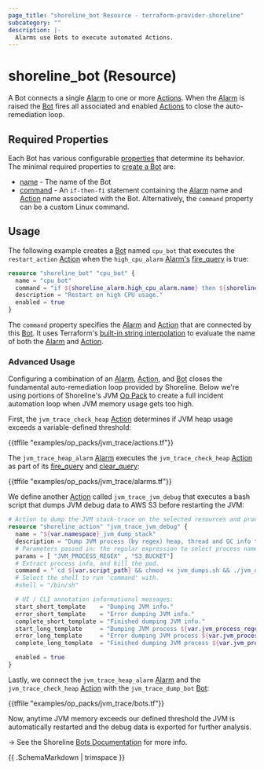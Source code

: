 ```yaml
---
page_title: "shoreline_bot Resource - terraform-provider-shoreline"
subcategory: ""
description: |-
  Alarms use Bots to execute automated Actions.
---
```


# shoreline_bot (Resource)

A Bot connects a single [Alarm](/t/alarm) to one or more [Actions](/t/action). When the [Alarm](/t/alarm) is raised the [Bot](/t/bot) fires all associated and enabled [Actions](/t/action) to close the auto-remediation loop.

## Required Properties

Each Bot has various configurable [properties](/bots/properties) that determine its behavior. The minimal required properties to [create a Bot](/bots#create-a-bot) are:

- [name](/bots/properties/name) - The name of the Bot
- [command](/bots/properties/command) - An `if-then-fi` statement containing the [Alarm](/t/alarm) name and [Action](/t/action) name associated with the Bot. Alternatively, the `command` property can be a custom Linux command.

## Usage

The following example creates a [Bot](/t/bot) named `cpu_bot` that executes the `restart_action` [Action](/t/action) when the `high_cpu_alarm` [Alarm's](/t/alarm) [fire_query](/alarms/properties#fire_query) is true:

```tf
resource "shoreline_bot" "cpu_bot" {
  name = "cpu_bot"
  command = "if ${shoreline_alarm.high_cpu_alarm.name} then ${shoreline_action.restart_action.name} fi"
  description = "Restart on high CPU usage."
  enabled = true
}
```

The `command` property specifies the [Alarm](/t/alarm) and [Action](/t/action) that are connected by this [Bot](/t/bot). It uses Terraform's [built-in string interpolation](https://www.terraform.io/docs/language/expressions/strings.html#interpolation) to evaluate the name of both the [Alarm](/t/alarm) and [Action](/t/action).

### Advanced Usage

Configuring a combination of an [Alarm](/t/alarm), [Action](/t/action), and [Bot](/t/bot) closes the fundamental auto-remediation loop provided by Shoreline.  Below we're using portions of Shoreline's JVM [Op Pack](/t/op/pack) to create a full incident automation loop when JVM memory usage gets too high.

First, the `jvm_trace_check_heap` [Action](/t/action) determines if JVM heap usage exceeds a variable-defined threshold:

{{tffile "examples/op_packs/jvm_trace/actions.tf"}}

The `jvm_trace_heap_alarm` [Alarm](/t/alarm) executes the `jvm_trace_check_heap` [Action](/t/action) as part of its [fire_query](/t/alarm/property#fire_query) and [clear_query](/t/alarm/property#clear_query):

{{tffile "examples/op_packs/jvm_trace/alarms.tf"}}

We define another [Action](/t/action) called `jvm_trace_jvm_debug` that executes a bash script that dumps JVM debug data to AWS S3 before restarting the JVM:

```tf
# Action to dump the JVM stack-trace on the selected resources and process.
resource "shoreline_action" "jvm_trace_jvm_debug" {
  name = "${var.namespace}_jvm_dump_stack"
  description = "Dump JVM process (by regex) heap, thread and GC info to s3, then kill the pod."
  # Parameters passed in: the regular expression to select process name, and destination AWS S3 bucket.
  params = [ "JVM_PROCESS_REGEX" , "S3_BUCKET"]
  # Extract process info, and kill the pod.
  command = "`cd ${var.script_path} && chmod +x jvm_dumps.sh && ./jvm_dumps.sh $${JVM_PROCESS_REGEX} $${S3_BUCKET} >>/tmp/dumps.log`"
  # Select the shell to run 'command' with.
  #shell = "/bin/sh"

  # UI / CLI annotation informational messages:
  start_short_template    = "Dumping JVM info."
  error_short_template    = "Error dumping JVM info."
  complete_short_template = "Finished dumping JVM info."
  start_long_template     = "Dumping JVM process ${var.jvm_process_regex} info."
  error_long_template     = "Error dumping JVM process ${var.jvm_process_regex} info."
  complete_long_template  = "Finished dumping JVM process ${var.jvm_process_regex} info."

  enabled = true
}
```

Lastly, we connect the `jvm_trace_heap_alarm` [Alarm](/t/alarm) and the `jvm_trace_check_heap` [Action](/t/action) with the `jvm_trace_dump_bot` [Bot](/t/bot):

{{tffile "examples/op_packs/jvm_trace/bots.tf"}}

Now, anytime JVM memory exceeds our defined threshold the JVM is automatically restarted and the debug data is exported for further analysis.

-> See the Shoreline [Bots Documentation](/t/bot) for more info.

{{ .SchemaMarkdown | trimspace }}